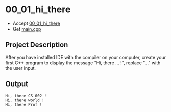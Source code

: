 # 00_01_hi_there

- Accept [00_01_hi_there](https://classroom.github.com/a/6us1p4ID)
- Get [main.cpp](main.cpp)

## Project Description

After you have installed IDE with the compiler on your computer, create your first C++ program to display the message "Hi, there ... !", replace "..." with the user input.


## Output
```
Hi, there CS 002 !
Hi, there world !
Hi, there Prof !
```